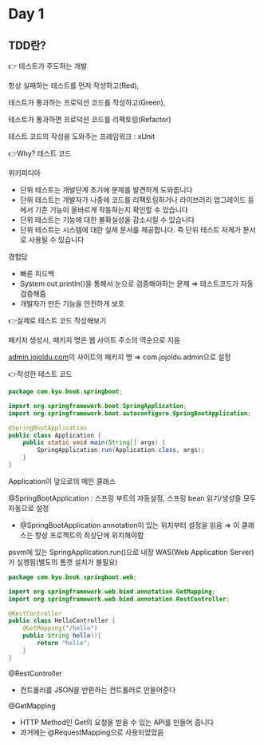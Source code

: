 # Day 1

## TDD란?

👉 테스트가 주도하는 개발

항상 실패하는 테스트를 먼저 작성하고(Red),

테스트가 통과하는 프로덕션 코드를 작성하고(Green),

테스트가 통과하면 프로덕션 코드를 리팩토링(Refactor)

테스트 코드의 작성을 도와주는 프레임워크 : xUnit

👉Why? 테스트 코드

위키피디아

* 단위 테스트는 개발단계 초기에 문제를 발견하게 도와줍니다
* 단위 테스트는 개발자가 나중에 코드를 리팩토링하거나 라이브러리 업그레이드 등에서 기존 기능이 올바르게 작동하는지 확인할 수 있습니다
* 단위 테스트는 기능에 대한 불확실성을 감소시킬 수 있습니다
* 단위 테스트는 시스템에 대한 실제 문서를 제공합니다. 즉 단위 테스트 자체가 문서로 사용될 수 있습니다

경험담

* 빠른 피드백
* System.out.println()을 통해서 눈으로 검증해야하는 문제 ⇒ 테스트코드가 자동 검증해줌
* 개발자가 만든 기능을 안전하게 보호

👉실제로 테스트 코드 작성해보기

패키지 생성시, 패키지 명은 웹 사이트 주소의 역순으로 지음

[admin.jojoldu.com](http://admin.jojoldu.com)의 사이트의 패키지 명 ⇒ com.jojoldu.admin으로 설정

👉작성한 테스트 코드

```java
package com.kyu.book.springboot;

import org.springframework.boot.SpringApplication;
import org.springframework.boot.autoconfigure.SpringBootApplication;

@SpringBootApplication
public class Application {
    public static void main(String[] args) {
        SpringApplication.run(Application.class, args);
    }
}
```

Application이 앞으로의 메인 클래스

@SpringBootApplication : 스프링 부트의 자동설정, 스프링 bean 읽기/생성을 모두 자동으로 설정

* @SpringBootApplication annotation이 있는 위치부터 설정을 읽음 ⇒ 이 클래스는 항상 프로젝트의 최상단에 위치해야함

psvm에 있는 SpringApplication.run()으로 내장 WAS(Web Application Server)가 실행됨(별도의 톰캣 설치가 불필요)

```java
package com.kyu.book.springboot.web;

import org.springframework.web.bind.annotation.GetMapping;
import org.springframework.web.bind.annotation.RestController;

@RestController
public class HelloController {
    @GetMapping("/hello")
    public String hello(){
        return "hello";
    }
}
```

@RestController

* 컨트롤러를 JSON을 반환하는 컨트롤러로 만들어준다

@GetMapping

* HTTP Method인 Get의 요청을 받을 수 있는 API를 만들어 줍니다
* 과거에는 @RequestMapping으로 사용되었었음
